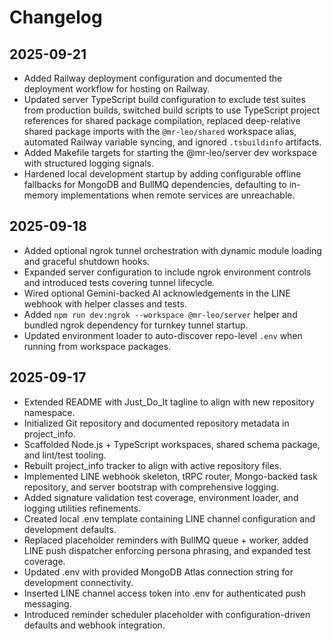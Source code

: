 # Changelog

## 2025-09-21
- Added Railway deployment configuration and documented the deployment workflow for hosting on Railway.
- Updated server TypeScript build configuration to exclude test suites from production builds, switched build scripts to use TypeScript project references for shared package compilation, replaced deep-relative shared package imports with the `@mr-leo/shared` workspace alias, automated Railway variable syncing, and ignored `.tsbuildinfo` artifacts.
- Added Makefile targets for starting the @mr-leo/server dev workspace with structured logging signals.
- Hardened local development startup by adding configurable offline fallbacks for MongoDB and BullMQ dependencies, defaulting to in-memory implementations when remote services are unreachable.

## 2025-09-18
- Added optional ngrok tunnel orchestration with dynamic module loading and graceful shutdown hooks.
- Expanded server configuration to include ngrok environment controls and introduced tests covering tunnel lifecycle.
- Wired optional Gemini-backed AI acknowledgements in the LINE webhook with helper classes and tests.
- Added `npm run dev:ngrok --workspace @mr-leo/server` helper and bundled ngrok dependency for turnkey tunnel startup.
- Updated environment loader to auto-discover repo-level `.env` when running from workspace packages.

## 2025-09-17
- Extended README with Just_Do_It tagline to align with new repository namespace.
- Initialized Git repository and documented repository metadata in project_info.
- Scaffolded Node.js + TypeScript workspaces, shared schema package, and lint/test tooling.
- Rebuilt project_info tracker to align with active repository files.
- Implemented LINE webhook skeleton, tRPC router, Mongo-backed task repository, and server bootstrap with comprehensive logging.
- Added signature validation test coverage, environment loader, and logging utilities refinements.
- Created local .env template containing LINE channel configuration and development defaults.
- Replaced placeholder reminders with BullMQ queue + worker, added LINE push dispatcher enforcing persona phrasing, and expanded test coverage.
- Updated .env with provided MongoDB Atlas connection string for development connectivity.
- Inserted LINE channel access token into .env for authenticated push messaging.
- Introduced reminder scheduler placeholder with configuration-driven defaults and webhook integration.
